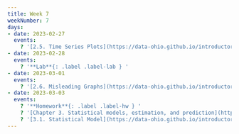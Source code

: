 ```yaml
---
title: Week 7
weekNumber: 7
days:
- date: 2023-02-27
  events:
    ? '[2.5. Time Series Plots](https://data-ohio.github.io/introductory-data-science/2/5/2_5_time_series.html)'
- date: 2023-02-28
  events:
    ? '**Lab**{: .label .label-lab } '
- date: 2023-03-01
  events:
    ? '[2.6. Misleading Graphs](https://data-ohio.github.io/introductory-data-science/2/6/2_6_misleading.html)'
- date: 2023-03-03
  events:
    ? '**Homework**{: .label .label-hw } '
    ? '[Chapter 3. Statistical models, estimation, and prediction](https://data-ohio.github.io/introductory-data-science/3/3_models.html)'
    ? '[3.1. Statistical Model](https://data-ohio.github.io/introductory-data-science/3/1/3_1_statistical.html)'
---
```

